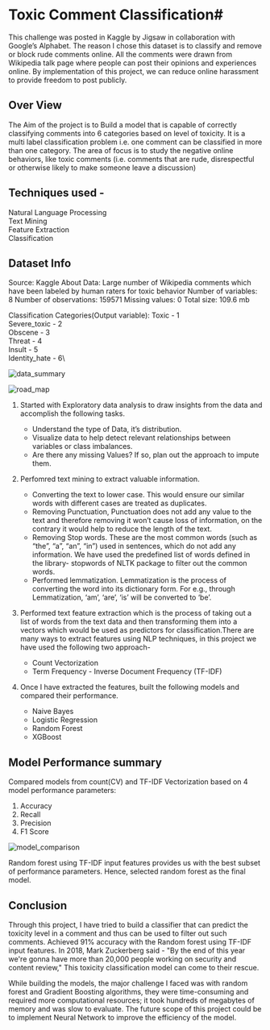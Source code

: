 # Toxic Comment Classification#

This challenge was posted in Kaggle by Jigsaw in collaboration with Google’s Alphabet. The reason I chose this dataset is to classify and remove or block rude comments online. All the comments were drawn from Wikipedia talk page where people can post their opinions and experiences online. By implementation of this project, we can reduce online harassment to provide freedom to post publicly.

## Over View 

The Aim of the project is to Build a model that is capable of correctly classifying comments into 6 categories based on level of toxicity. It is a multi label classification problem i.e. one comment can be classified in more than one category. The area of focus is to study the negative online behaviors, like toxic comments (i.e. comments that are rude, disrespectful or otherwise likely to make someone leave a discussion)

## Techniques used -
Natural Language Processing\
Text Mining\
Feature Extraction\
Classification

## Dataset Info ##

Source: Kaggle
About Data: Large number of Wikipedia comments which have been labeled by human raters for toxic behavior
Number of variables: 8
Number of observations: 159571
Missing values:  0
Total size: 109.6 mb

Classification Categories(Output variable):
Toxic - 1\
Severe_toxic - 2\
Obscene - 3\
Threat - 4\
Insult - 5\
Identity_hate - 6\

![data_summary](https://user-images.githubusercontent.com/53157141/87509374-63edf580-c63f-11ea-8954-beb9c1d7a8d6.JPG)

![road_map](https://user-images.githubusercontent.com/53157141/87509186-0f4a7a80-c63f-11ea-9549-5d4a044fcf40.JPG)

1. Started with Exploratory data analysis to draw insights from the data and accomplish the following tasks.
    * Understand the type of Data, it’s distribution.
    * Visualize data to help detect relevant relationships between variables or class imbalances.
    * Are there any missing Values? If so, plan out the approach to impute them.
  
2. Perfomred text mining to extract valuable information.

    * Converting the text to lower case. This would ensure our similar words with different cases are treated as duplicates.
    * Removing Punctuation, Punctuation does not add any value to the text and therefore removing it won’t cause loss of information, on the contrary it would help to reduce the length of the text.
    * Removing Stop words. These are the most common words (such as “the”, “a”, “an”, “in”) used in sentences, which do not add any information. We have used the predefined list of words defined in the library- stopwords of NLTK package to filter out the common words.
    * Performed lemmatization. Lemmatization is the process of converting the word into its dictionary form. For e.g., through Lemmatization, ‘am’, ‘are’, ‘is’ will be converted to ‘be’.

3. Performed text feature extraction which is the process of taking out a list of words from the text data and then transforming them into a vectors which would be used as predictors for classification.There are many ways to extract features using NLP techniques, in this project we have used the following two approach-

    * Count Vectorization
    * Term Frequency - Inverse Document Frequency (TF-IDF)

4. Once I have extracted the features, built the following models and compared their performance.
    * Naive Bayes
    * Logistic Regression
    * Random Forest
    * XGBoost
	
## Model Performance summary
Compared models from count(CV) and TF-IDF Vectorization based on 4 model performance parameters:
1. Accuracy
2. Recall
3. Precision
4. F1 Score

![model_comparison](https://user-images.githubusercontent.com/53157141/87509706-1cb43480-c640-11ea-9e1a-56bbbceec931.png)

Random forest using TF-IDF input features provides us with the best subset of performance parameters. Hence, selected random forest as the final model.


## Conclusion
Through this project, I have tried to build a classifier that can predict the toxicity level in a comment and thus can be used to filter out such comments. Achieved 91% accuracy with the Random forest using TF-IDF input features. In 2018, Mark Zuckerberg said - "By the end of this year we're gonna have more than 20,000 people working on security and content review," This toxicity classification model can come to their rescue. 

While building the models, the major challenge I faced was with random forest and Gradient Boosting algorithms, they were time-consuming and required more computational resources; it took hundreds of megabytes of memory and was slow to evaluate.
The future scope of this project could be to implement Neural Network to improve the efficiency of the model.
